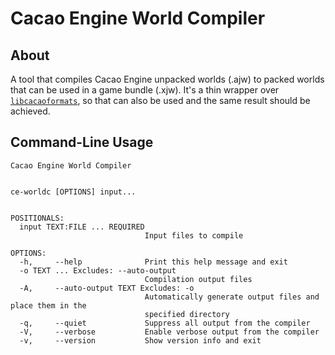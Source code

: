 # Cacao Engine World Compiler

## About
A tool that compiles Cacao Engine unpacked worlds (.ajw) to packed worlds that can be used in a game bundle (.xjw). It's a thin wrapper over [`libcacaoformats`](../../libs/formats/README.md), so that can also be used and the same result should be achieved.

## Command-Line Usage
```
Cacao Engine World Compiler 


ce-worldc [OPTIONS] input...


POSITIONALS:
  input TEXT:FILE ... REQUIRED
                              Input files to compile 

OPTIONS:
  -h,     --help              Print this help message and exit 
  -o TEXT ... Excludes: --auto-output 
                              Compilation output files 
  -A,     --auto-output TEXT Excludes: -o 
                              Automatically generate output files and place them in the 
                              specified directory 
  -q,     --quiet             Suppress all output from the compiler 
  -V,     --verbose           Enable verbose output from the compiler 
  -v,     --version           Show version info and exit
```